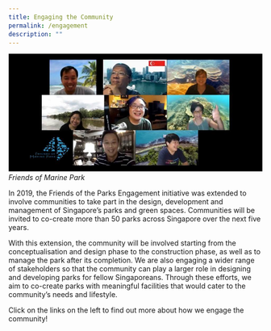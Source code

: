 ```yaml
---
title: Engaging the Community
permalink: /engagement
description: ""
---
```


![Alt text for image on Isomer site](/images/Friends%20of%20Marine%20Park.jpg)
*Friends of Marine Park*

In 2019, the Friends of the Parks Engagement initiative was extended to involve communities to take part in the design, development and management of Singapore’s parks and green spaces. Communities will be invited to co-create more than 50 parks across Singapore over the next five years.

With this extension, the community will be involved starting from the conceptualisation and design phase to the construction phase, as well as to manage the park after its completion. We are also engaging a wider range of stakeholders so that the community can play a larger role in designing and developing parks for fellow Singaporeans. Through these efforts, we aim to co-create parks with meaningful facilities that would cater to the community’s needs and lifestyle.

Click on the links on the left to find out more about how we engage the community!